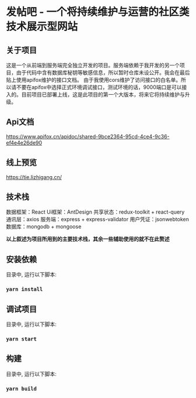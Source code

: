 # 发帖吧 - 一个将持续维护与运营的社区类技术展示型网站

## 关于项目

这是一个从前端到服务端完全独立开发的项目。服务端依赖于我开发的另一个项目，由于代码中含有数据库秘钥等敏感信息，所以暂时仓库未设公开。我会在最后贴上使用apifox维护的接口文档。
由于我使用cors维护了访问接口的白名单。所以请不要在apifox中选择正式环境调试接口，测试环境的话，9000端口是可以接入的。目前项目已部署上线，这是此项目的第一个大版本，将来它将持续维护与升级。

## Api文档

https://www.apifox.cn/apidoc/shared-9bce2364-95cd-4ce4-9c36-ef4e4e26de90

## 线上预览

https://tie.lizhigang.cn/

## 技术栈

数据框架：React
Ui框架：AntDesign
共享状态：redux-toolkit + react-query
通讯层：axios
服务端：express + express-validator
用户凭证：jsonwebtoken
数据库：mongodb + mongoose

**以上叙述为项目所用到的主要技术栈，其余一些辅助使用的就不在此赘述**

## 安装依赖

目录中, 运行以下脚本:

### `yarn install`

## 调试项目

目录中, 运行以下脚本:

### `yarn start`

## 构建

目录中, 运行以下脚本:

### `yarn build`


